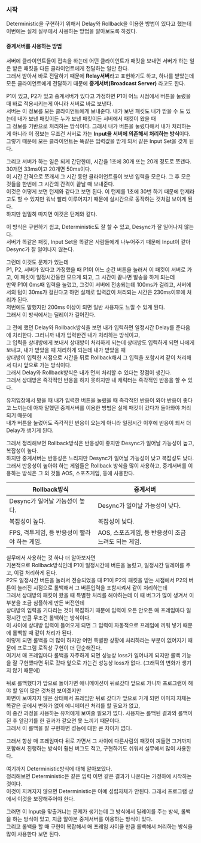 ### 시작
Deterministic을 구현하기 위해서 Delay와 Rollback을 이용한 방법이 있다고 했는데 이번에는 실제 실무에서 사용하는 방법을 알아보도록 하겠다. <br />

#### 중계서버를 사용하는 방법
서버에 클라이언트들이 접속을 하는데 어떤 클라이언트가 패킷을 보내면 서버가 하는 일은 받은 패킷을 다른 클라이언트에게 전달하는 일만 한다. <br />
그래서 받아서 바로 전달하기 때문에 **Relay서버**라고 표현하기도 하고, 하나를 받았는데 모든 클라이언트에게 전달하기 때문에 **중계서버(Broadcast Server)** 라고도 한다. <br />

P1이 있고, P2가 있고 중계서버가 있다고 가정하면 P1이 어느 시점에서 버튼을 눌렀을 때 바로 적용시키는게 아니라 서버로 바로 보낸다. <br />
서버는 이 정보를 모든 클라이언트에게 보내준다. 내가 보낸 패킷도 내가 받을 수 도 있는데 내가 보낸 패킷이든 누가 보낸 패킷이든 서버에서 패킷이 왔을 때 <br />
그 정보를 기반으로 처리하는 방식이다. 그래서 내가 버튼을 눌렀다해서 내가 처리하는게 아니라 이 정보는 무조건 서버로 가는 **Input을 서버에 의존해서 처리하는 방식**이다.
그렇기 때문에 모든 클라이언트는 똑같은 입력값을 받게 되서 같은 Input Set을 갖게 된다. <br />

그리고 서버가 하는 일은 되게 간단한데, 시간을 1초에 30개 또는 20개 정도로 쪼갠다. 30개면 33ms이고 20개면 50ms이다. <br />
이 시간 간격으로 쪼개서 그 시간 동안 클라이언트들이 보낸 입력을 모은다. 그 후 모은것들을 한번에 그 시간의 간격이 끝날 때 보내준다. <br />
이것은 어떻게 보면 턴제와 같다고 보면 된다. 이 턴제를 1초에 30번 하기 때문에 턴제라고도 할 수 있지만 워낙 빨리 이루어지기 때문에 실시간으로 동작하는 것처럼 보이게 된다.<br />
하지만 엄밀히 따지면 이것은 턴제와 같다. <br />

이 방식은 구현하기 쉽고, Deterministic도 잘 할 수 있고, Desync가 잘 일어나지 않는다. <br />
서버가 똑같은 패킷, Input Set을 똑같은 사람들에게 나누어주기 때문에 Input이 같아 Desync가 잘 일어나지 않는다. <br />

그런데 이것도 문제가 있는데 <br />
P1, P2, 서버가 있다고 가정했을 때 P1이 어느 순간 버튼을 눌러서 이 패킷이 서버로 가고, 이 패킷이 일정시간동안 모으게 되고, 그 시간이 끝나면 발송을 하게 되는데 <br />
만약 P1이 0ms때 입력을 눌렀고, 그것이 서버에 전송되는데 100ms가 걸리고, 서버에서의 텀이 30ms가 걸린다고 하면 실제로 입력값이 처리되는 시간은 230ms이후에 처리가 된다. <br />
저번에도 말했지만 200ms 이상이 되면 일반 사용자도 느낄 수 있게 된다. <br />
그래서 이 방식에서는 딜레이가 길어진다. <br /> 

그 전에 했던 Delay와 Rollback방식을 보면 내가 입력하면 일정시간 Delay를 준다음에 처리한다. 그러니까 내가 입력한건 내가 처리하는 방식이고, <br />
그 입력을 상대방에게 보내서 상대방이 처리하게 되는데 상대방도 입력하게 되면 나에게 보내고, 내가 받았을 때 처리하게 되는데 내가 받았을 때 <br />
상대방이 입력한 시점으로 시간을 뒤로 Rollback해서 그 입력을 포함시켜 같이 처리해서 다시 앞으로 가는 방식이다. <br />
그래서 Delay와 Rollback방식은 내가 먼저 처리할 수 있다는 장점이 생긴다. <br />
그래서 상대방은 즉각적인 반응을 하지 못하지만 내 캐릭터는 즉각적인 반응을 할 수 있다. <Br />

유저입장에서 봤을 때 내가 입력한 버튼을 눌렀을 때 즉각적인 반응이 와야 반응이 좋다고 느끼는데 아까 말했던 중계서버를 이용한 방법은 실제 패킷이 갔다가 돌아와야 처리되기 때문에 <br />
내가 버튼을 눌렀어도 즉각적인 반응이 오는게 아니라 일정시간 이후에 반응이 되서 더 Delay가 생기게 된다. <br />

그래서 정리해보면 Rollback방식은 반응성이 좋지만 Desync가 일어날 가능성이 높고, 복잡성이 높다. <br />
하지만 중계서버는 반응성은 느리지만 Desync가 일어날 가능성이 낮고 복잡성도 낮다. <br />
그래서 반응성이 높아야 하는 게임들은 Rollback 방식을 많이 사용하고, 중계서버를 이용하는 방식은 그 외 것들 AOS, 스포츠게임, 등에 사용한다. <br />
<p align="center">
  
|Rollback방식|중계서버|
|---|---|
|Desync가 일어날 가능성이 높다.|Desync가 일어날 가능성이 낮다.|
|복잡성이 높다.| 복잡성이 낮다.|
|FPS, 격투게임, 등 반응성이 빨라야 하는 게임.|AOS, 스포츠게임, 등 반응성이 조금 느려도 되는 게임.|
</p>

실무에서 사용하는 것 하나 더 알아보자면 <br />
기본적으로 Rollback방식인데 P1이 일정시간에 버튼을 눌렀고, 일정시간 딜레이를 주고, 이걸 처리하게 된다. <br />
P2도 일정시간 버튼을 눌러서 전송되었을 때 P1이 P2의 패킷을 받는 시점에서 P2의 버튼이 눌러진 시점으로 롤백해서 그 버튼입력을 포함시켜서 같이 처리하는데 <br />
그래서 상대방의 패킷이 왔을 때 특별한 처리를 해야하는데 이 때 버그가 많이 생겨서 이 부분을 조금 심플하게 만든 버전인데 <br />
상대방의 입력을 기다리는 것이 복잡하기 때문에 입력이 오든 안오든 매 프레임마다 일정시간 만큼 무조건 롤백하는 방식이다. <br />
이 사이에 상대방 입력이 들어오게 되면 그 입력이 자동적으로 프레임에 끼워 넣기 때문에 롤백할 때 같이 처리가 된다. <br />
이렇게 되면 롤백을 더 많이 하지만 어떤 특별한 상황에 처리하라는 부분이 없어지기 때문에 프로그램 로직상 구현이 더 단순해진다. <br />
여기서 매 프레임마다 롤백을 자주하게 되면 성능상 loss가 일어나게 되지만 롤백 기능을 잘 구현했다면 뒤로 갔다 앞으로 가는건 성능상 loss가 없다. (그래픽의 변화가 생기지 않기 때문에) <br />

뒤로 롤백했다가 앞으로 돌아가면 애니메이션이 뒤로갔다 앞으로 가니까 프로그램이 해야 할 일이 많은 것처럼 보이겠지만 <br />
화면이 보여지지 않은 상태에서 프레임만 뒤로 갔다가 앞으로 가게 되면 이미지 자체는 똑같은 곳에서 변화가 없어 에니메이션 처리를 할 필요가 없고, <br />
이 중간 과정을 사용하는 유저에게 보여줄 필요가 없다. 사용자는 롤백된 결과와 롤백이 된 후 앞감기를 한 결과가 같으면 못 느끼기 때문이다. <br />
그래서 이 롤백을 잘 구현하면 성능에 대한 큰 차이가 없다. <br />

그래서 항상 매 프레임마다 뒤로 가면서 그 사이에 다른사람의 패킷이 껴들면 그거까지 포함해서 진행하는 방식이 훨씬 버그도 적고, 구현하기도 쉬워서 실무에서 많이 사용한다. <br />

여기까지 Deterministic방식에 대해 알아보았다. <br />
정리해보면 Deterministic은 같은 입력 이면 같은 결과가 나온다는 가정하에 시작하는 것이다. <br />
이것이 지켜지지 않으면 Deterministic은 아예 성립자체가 안된다. 그래서 프로그램 상에서 이것을 보장해주어야 한다. <br />

그러면 이 Input을 맞출거냐는 문제가 생기는데 그 방식에서 딜레이를 주는 방식, 롤백을 하는 방식이 있고, 지금 알아본 중계서버를 이용하는 방식이 있다. <br />
그리고 롤백을 할 때 구현이 복잡해서 매 프레임 사이클 만큼 롤백해서 처리하는 방식을 많이 사용한다 보면 된다. <br />
